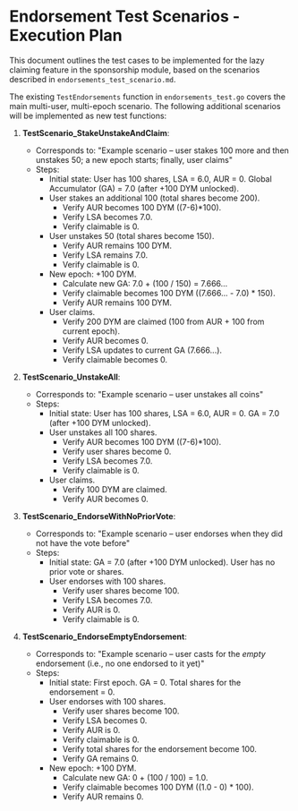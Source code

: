 # Endorsement Test Scenarios - Execution Plan

This document outlines the test cases to be implemented for the lazy claiming feature in the sponsorship module, based on the scenarios described in `endorsements_test_scenario.md`.

The existing `TestEndorsements` function in `endorsements_test.go` covers the main multi-user, multi-epoch scenario. The following additional scenarios will be implemented as new test functions:

1.  **TestScenario_StakeUnstakeAndClaim**:
    *   Corresponds to: "Example scenario – user stakes 100 more and then unstakes 50; a new epoch starts; finally, user claims"
    *   Steps:
        *   Initial state: User has 100 shares, LSA = 6.0, AUR = 0. Global Accumulator (GA) = 7.0 (after +100 DYM unlocked).
        *   User stakes an additional 100 (total shares become 200).
            *   Verify AUR becomes 100 DYM ((7-6)\*100).
            *   Verify LSA becomes 7.0.
            *   Verify claimable is 0.
        *   User unstakes 50 (total shares become 150).
            *   Verify AUR remains 100 DYM.
            *   Verify LSA remains 7.0.
            *   Verify claimable is 0.
        *   New epoch: +100 DYM.
            *   Calculate new GA: 7.0 + (100 / 150) = 7.666...
            *   Verify claimable becomes 100 DYM ((7.666... - 7.0) \* 150).
            *   Verify AUR remains 100 DYM.
        *   User claims.
            *   Verify 200 DYM are claimed (100 from AUR + 100 from current epoch).
            *   Verify AUR becomes 0.
            *   Verify LSA updates to current GA (7.666...).
            *   Verify claimable becomes 0.

2.  **TestScenario_UnstakeAll**:
    *   Corresponds to: "Example scenario – user unstakes all coins"
    *   Steps:
        *   Initial state: User has 100 shares, LSA = 6.0, AUR = 0. GA = 7.0 (after +100 DYM unlocked).
        *   User unstakes all 100 shares.
            *   Verify AUR becomes 100 DYM ((7-6)\*100).
            *   Verify user shares become 0.
            *   Verify LSA becomes 7.0.
            *   Verify claimable is 0.
        *   User claims.
            *   Verify 100 DYM are claimed.
            *   Verify AUR becomes 0.

3.  **TestScenario_EndorseWithNoPriorVote**:
    *   Corresponds to: "Example scenario – user endorses when they did not have the vote before"
    *   Steps:
        *   Initial state: GA = 7.0 (after +100 DYM unlocked). User has no prior vote or shares.
        *   User endorses with 100 shares.
            *   Verify user shares become 100.
            *   Verify LSA becomes 7.0.
            *   Verify AUR is 0.
            *   Verify claimable is 0.

4.  **TestScenario_EndorseEmptyEndorsement**:
    *   Corresponds to: "Example scenario – user casts for the *empty* endorsement (i.e., no one endorsed to it yet)"
    *   Steps:
        *   Initial state: First epoch. GA = 0. Total shares for the endorsement = 0.
        *   User endorses with 100 shares.
            *   Verify user shares become 100.
            *   Verify LSA becomes 0.
            *   Verify AUR is 0.
            *   Verify claimable is 0.
            *   Verify total shares for the endorsement become 100.
            *   Verify GA remains 0.
        *   New epoch: +100 DYM.
            *   Calculate new GA: 0 + (100 / 100) = 1.0.
            *   Verify claimable becomes 100 DYM ((1.0 - 0) \* 100).
            *   Verify AUR remains 0.
